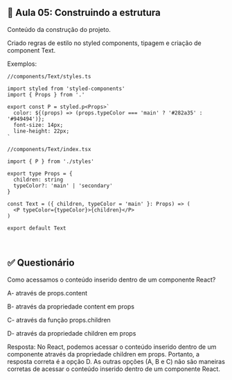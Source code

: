 ## 📝 Aula 05: Construindo a estrutura
Conteúdo da construção do projeto.

Criado regras de estilo no styled components, tipagem e criação de component Text.

Exemplos:
```
//components/Text/styles.ts

import styled from 'styled-components'
import { Props } from '.'

export const P = styled.p<Props>`
  color: ${(props) => (props.typeColor === 'main' ? '#282a35' : '#949494')};
  font-size: 14px;
  line-height: 22px;
`
```

```
//components/Text/index.tsx

import { P } from './styles'

export type Props = {
  children: string
  typeColor?: 'main' | 'secondary'
}

const Text = ({ children, typeColor = 'main' }: Props) => (
  <P typeColor={typeColor}>{children}</P>
)

export default Text
```

<br>

## ✅ Questionário
Como acessamos o conteúdo inserido dentro de um componente React?

A- através de props.content

B- através da propriedade content em props

C- através da função props.children

D- através da propriedade children em props

Resposta: No React, podemos acessar o conteúdo inserido dentro de um componente através da propriedade children em props. Portanto, a resposta correta é a opção D. As outras opções (A, B e C) não são maneiras corretas de acessar o conteúdo inserido dentro de um componente React. 